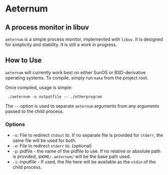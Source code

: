 # Aeternum

## A process monitor in libuv

`aeternum` is a simple process monitor, implemented with `libuv`.  It is
designed for simplicity and stability.  It is still a work in progress.

## How to Use

`aeternum` will currently work best on either SunOS or BSD-derivative operating
systems.  To compile, simply run `make` from the project root.

Once compiled, usage is simple:

     ./aeternum -o outputfile -- ./otherprogram

The `--` option is used to separate `aeternum` arguments from any arguments
passed to the child process.

### Options

 - `-o`: File to redirect `stdout` to.  If no separate file is provided for
   `stderr`, the same file will be used for both.
 - `-e`: File to redirect `stderr` to. (optional)
 - `-p`: pidfile - the name of the pidfile to use.  If no relative or absolute
   path is provided, `$HOME/.aeternum/` will be the base path used.
 - `-i`: inputfile - If used, the file here will be available as the `stdin` of
   the child process.
